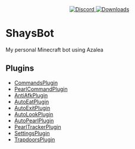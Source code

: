 <div align="center">
  <a href="https://discord.shaybox.com">
    <img alt="Discord" src="https://img.shields.io/discord/824865729445888041?color=404eed&label=Discord&logo=Discord&logoColor=FFFFFF">
  </a>
  <a href="https://github.com/shaybox/shaysbot/releases/latest">
    <img alt="Downloads" src="https://img.shields.io/github/downloads/shaybox/shaysbot/total?color=3fb950&label=Downloads&logo=github&logoColor=FFFFFF">
  </a>
</div>

# ShaysBot

My personal Minecraft bot using Azalea

## Plugins

- [CommandsPlugin](src/minecraft/commands/mod.rs)
- [PearlCommandPlugin](src/minecraft/commands/pearl.rs)
- [AntiAfkPlugin](src/minecraft/anti_afk.rs)
- [AutoEatPlugin](src/minecraft/auto_eat.rs)
- [AutoExitPlugin](src/minecraft/auto_exit.rs)
- [AutoLookPlugin](src/minecraft/auto_look.rs)
- [AutoPearlPlugin](src/minecraft/auto_pearl.rs)
- [PearlTrackerPlugin](src/minecraft/pearl_tracker.rs)
- [SettingsPlugin](src/settings.rs)
- [TrapdoorsPlugin](src/trapdoors.rs)
